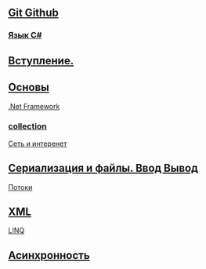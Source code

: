 ## [Git Github](git.md "Git Github")
### [Язык C#](c#.md "Язык C#")
## [Вступление.](intro.md "Вступление.")

## [Основы](basics.md "Основы")

[.Net Framework](net.md ".Net Framework")

### [collection](collection.md "collection")

[Сеть и интеренет](network.md "Сеть и интеренет")

## [Сериализация и файлы. Ввод Вывод](serialization.md "Сериализация и файлы. Ввод Вывод")

[Потоки](thread.md "Потоки")

## [XML](xml.md "XML")

[LINQ](LINQ.md "LINQ")

## [Асинхронность](async.md "Асинхронность")

[](.md "")
[](.md "")
[](.md "")
[](.md "")

